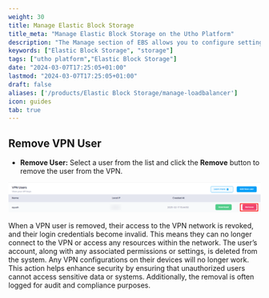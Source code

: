 ```yaml
---
weight: 30
title: Manage Elastic Block Storage
title_meta: "Manage Elastic Block Storage on the Utho Platform"
description: "The Manage section of EBS allows you to configure settings, resize volumes, attach or detach them from instances, and destroy volumes when no longer needed."
keywords: ["Elastic Block Storage", "storage"]
tags: ["utho platform","Elastic Block Storage"]
date: "2024-03-07T17:25:05+01:00"
lastmod: "2024-03-07T17:25:05+01:00"
draft: false 
aliases: ['/products/Elastic Block Storage/manage-loadbalancer']
icon: guides
tab: true
---
```

## Remove VPN User

* **Remove User:** Select a user from the list and click the **Remove** button to remove the user from the VPN.

![1743745267946](image/index/1743745267946.png)

When a VPN user is removed, their access to the VPN network is revoked, and their login credentials become invalid. This means they can no longer connect to the VPN or access any resources within the network. The user’s account, along with any associated permissions or settings, is deleted from the system. Any VPN configurations on their devices will no longer work. This action helps enhance security by ensuring that unauthorized users cannot access sensitive data or systems. Additionally, the removal is often logged for audit and compliance purposes.
